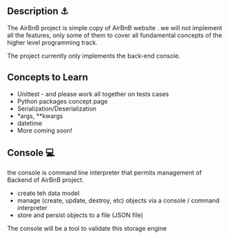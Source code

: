 <div>
  <img src="https://user-images.githubusercontent.com/69850751/175876062-f252cc1b-bd44-46b3-9ddb-a7692b2eede4.png"     alt="">
</div>

## Description ⚓

The AirBnB project is simple copy of AirBnB website . we will not  implement all the features, only some of them to cover 
all fundamental concepts of the higher level programming track.

The project currently only implements the back-end console.

## Concepts to Learn
 - Unittest - and please work all together on tests cases
 - Python packages concept page
 - Serialization/Deserialization
 - *args, **kwargs
 - datetime
 - More coming soon!

## Console 💻

the console is command line interpreter that permits management of Backend of AirBnB project. 
 - create teh data model
 - manage (create, update, destroy, etc) objects via a console / command interpreter
 - store and persist objects to a file (JSON file)

The console will be a tool to validate this storage engine
<div>
  <img src="https://user-images.githubusercontent.com/69850751/175876062-f252cc1b-bd44-46b3-9ddb-a7692b2eede4.png](https://s3.amazonaws.com/alx-intranet.hbtn.io/uploads/medias/2018/6/815046647d23428a14ca.png?X-Amz-Algorithm=AWS4-HMAC-SHA256&X-Amz-Credential=AKIARDDGGGOUSBVO6H7D%2F20240109%2Fus-east-1%2Fs3%2Faws4_request&X-Amz-Date=20240109T171103Z&X-Amz-Expires=86400&X-Amz-SignedHeaders=host&X-Amz-Signature=831fbadee4b2b6eead9246315390c7ee8de4e7583b8a406a41441f273949bac1)https://s3.amazonaws.com/alx-intranet.hbtn.io/uploads/medias/2018/6/815046647d23428a14ca.png?X-Amz-Algorithm=AWS4-HMAC-SHA256&X-Amz-Credential=AKIARDDGGGOUSBVO6H7D%2F20240109%2Fus-east-1%2Fs3%2Faws4_request&X-Amz-Date=20240109T171103Z&X-Amz-Expires=86400&X-Amz-SignedHeaders=host&X-Amz-Signature=831fbadee4b2b6eead9246315390c7ee8de4e7583b8a406a41441f273949bac1"     alt="">
</div>
